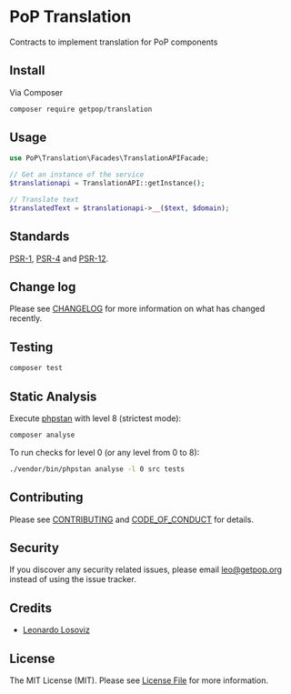 # PoP Translation

<!--
[![Latest Version on Packagist][ico-version]][link-packagist]
[![Software License][ico-license]](LICENSE.md)
[![Build Status][ico-travis]][link-travis]
[![Coverage Status][ico-scrutinizer]][link-scrutinizer]
[![Quality Score][ico-code-quality]][link-code-quality]
[![Total Downloads][ico-downloads]][link-downloads]
-->

Contracts to implement translation for PoP components

## Install

Via Composer

``` bash
composer require getpop/translation
```

## Usage

```php
use PoP\Translation\Facades\TranslationAPIFacade;

// Get an instance of the service
$translationapi = TranslationAPI::getInstance();

// Translate text
$translatedText = $translationapi->__($text, $domain);
```

## Standards

[PSR-1](https://www.php-fig.org/psr/psr-1), [PSR-4](https://www.php-fig.org/psr/psr-4) and [PSR-12](https://www.php-fig.org/psr/psr-12).

## Change log

Please see [CHANGELOG](CHANGELOG.md) for more information on what has changed recently.

## Testing

``` bash
composer test
```

## Static Analysis

Execute [phpstan](https://github.com/phpstan/phpstan) with level 8 (strictest mode):

``` bash
composer analyse
```

To run checks for level 0 (or any level from 0 to 8):

``` bash
./vendor/bin/phpstan analyse -l 0 src tests
```

## Contributing

Please see [CONTRIBUTING](CONTRIBUTING.md) and [CODE_OF_CONDUCT](CODE_OF_CONDUCT.md) for details.

## Security

If you discover any security related issues, please email leo@getpop.org instead of using the issue tracker.

## Credits

- [Leonardo Losoviz][link-author]

## License

The MIT License (MIT). Please see [License File](LICENSE.md) for more information.

<!--
[ico-version]: https://img.shields.io/packagist/v/getpop/translation.svg?style=flat-square
[ico-license]: https://img.shields.io/badge/license-MIT-brightgreen.svg?style=flat-square
[ico-travis]: https://img.shields.io/travis/getpop/translation/master.svg?style=flat-square
[ico-scrutinizer]: https://img.shields.io/scrutinizer/coverage/g/getpop/translation.svg?style=flat-square
[ico-code-quality]: https://img.shields.io/scrutinizer/g/getpop/translation.svg?style=flat-square
[ico-downloads]: https://img.shields.io/packagist/dt/getpop/translation.svg?style=flat-square

[link-packagist]: https://packagist.org/packages/getpop/translation
[link-travis]: https://travis-ci.org/getpop/translation
[link-scrutinizer]: https://scrutinizer-ci.com/g/getpop/translation/code-structure
[link-code-quality]: https://scrutinizer-ci.com/g/getpop/translation
[link-downloads]: https://packagist.org/packages/getpop/translation
[link-contributors]: ../../contributors
-->

[link-author]: https://github.com/leoloso
